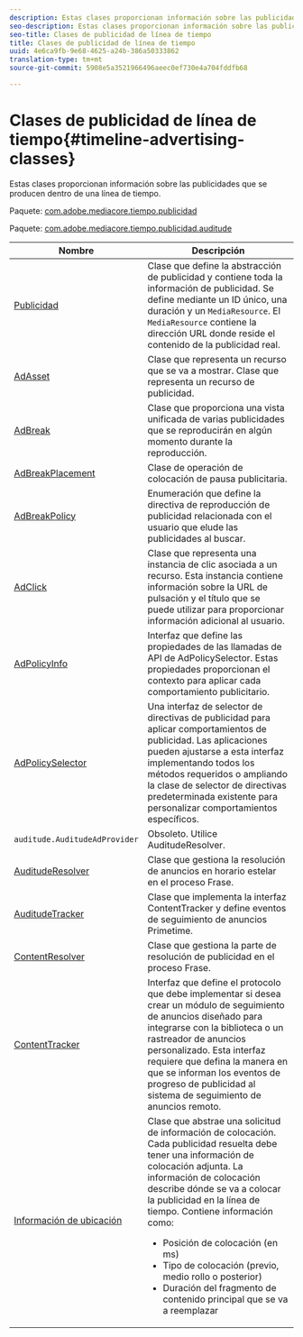```yaml
---
description: Estas clases proporcionan información sobre las publicidades que se producen dentro de una línea de tiempo.
seo-description: Estas clases proporcionan información sobre las publicidades que se producen dentro de una línea de tiempo.
seo-title: Clases de publicidad de línea de tiempo
title: Clases de publicidad de línea de tiempo
uuid: 4e6ca9fb-9e68-4625-a24b-386a50333862
translation-type: tm+mt
source-git-commit: 5908e5a3521966496aeec0ef730e4a704fddfb68

---
```



# Clases de publicidad de línea de tiempo{#timeline-advertising-classes}

Estas clases proporcionan información sobre las publicidades que se producen dentro de una línea de tiempo.

Paquete: [com.adobe.mediacore.tiempo.publicidad](https://help.adobe.com/en_US/primetime/api/psdk/javadoc_1.4/com/adobe/mediacore/timeline/advertising/package-summary.html)

Paquete: [com.adobe.mediacore.tiempo.publicidad.auditude](https://help.adobe.com/en_US/primetime/api/psdk/javadoc_1.4/com/adobe/mediacore/timeline/advertising/auditude/package-summary.html)

| Nombre | Descripción |
|--- |--- |
| [Publicidad](https://help.adobe.com/en_US/primetime/api/psdk/javadoc_1.4/com/adobe/mediacore/timeline/advertising/Ad.html) | Clase que define la abstracción de publicidad y contiene toda la información de publicidad. Se define mediante un ID único, una duración y un `MediaResource`. El `MediaResource` contiene la dirección URL donde reside el contenido de la publicidad real. |
| [AdAsset](https://help.adobe.com/en_US/primetime/api/psdk/javadoc_1.4/com/adobe/mediacore/timeline/advertising/AdAsset.html) | Clase que representa un recurso que se va a mostrar. Clase que representa un recurso de publicidad. |
| [AdBreak](https://help.adobe.com/en_US/primetime/api/psdk/javadoc_1.4/com/adobe/mediacore/timeline/advertising/AdBreak.html) | Clase que proporciona una vista unificada de varias publicidades que se reproducirán en algún momento durante la reproducción. |
| [AdBreakPlacement](https://help.adobe.com/en_US/primetime/api/psdk/javadoc_1.4/com/adobe/mediacore/timeline/advertising/AdBreakPlacement.html) | Clase de operación de colocación de pausa publicitaria. |
| [AdBreakPolicy](https://help.adobe.com/en_US/primetime/api/psdk/javadoc_1.4/com/adobe/mediacore/timeline/advertising/AdBreakPolicy.html) | Enumeración que define la directiva de reproducción de publicidad relacionada con el usuario que elude las publicidades al buscar. |
| [AdClick](https://help.adobe.com/en_US/primetime/api/psdk/javadoc_1.4/com/adobe/mediacore/timeline/advertising/AdClick.html) | Clase que representa una instancia de clic asociada a un recurso. Esta instancia contiene información sobre la URL de pulsación y el título que se puede utilizar para proporcionar información adicional al usuario. |
| [AdPolicyInfo](https://help.adobe.com/en_US/primetime/api/psdk/javadoc_1.4/com/adobe/mediacore/timeline/advertising/AdPolicyInfo.html) | Interfaz que define las propiedades de las llamadas de API de AdPolicySelector. Estas propiedades proporcionan el contexto para aplicar cada comportamiento publicitario. |
| [AdPolicySelector](https://help.adobe.com/en_US/primetime/api/psdk/javadoc_1.4/com/adobe/mediacore/timeline/advertising/AdPolicySelector.html) | Una interfaz de selector de directivas de publicidad para aplicar comportamientos de publicidad. Las aplicaciones pueden ajustarse a esta interfaz implementando todos los métodos requeridos o ampliando la clase de selector de directivas predeterminada existente para personalizar comportamientos específicos. |
| `auditude.AuditudeAdProvider` | Obsoleto. Utilice AuditudeResolver. |
| [AuditudeResolver](https://help.adobe.com/en_US/primetime/api/psdk/javadoc_1.4/com/adobe/mediacore/timeline/advertising/auditude/AuditudeResolver.html) | Clase que gestiona la resolución de anuncios en horario estelar en el proceso Frase. |
| [AuditudeTracker](https://help.adobe.com/en_US/primetime/api/psdk/javadoc_1.4/com/adobe/mediacore/timeline/advertising/auditude/AuditudeTracker.html) | Clase que implementa la interfaz ContentTracker y define eventos de seguimiento de anuncios Primetime. |
| [ContentResolver](https://help.adobe.com/en_US/primetime/api/psdk/javadoc_1.4/com/adobe/mediacore/timeline/advertising/ContentResolver.html) | Clase que gestiona la parte de resolución de publicidad en el proceso Frase. |
| [ContentTracker](https://help.adobe.com/en_US/primetime/api/psdk/javadoc_1.4/com/adobe/mediacore/timeline/advertising/ContentTracker.html) | Interfaz que define el protocolo que debe implementar si desea crear un módulo de seguimiento de anuncios diseñado para integrarse con la biblioteca o un rastreador de anuncios personalizado. Esta interfaz requiere que defina la manera en que se informan los eventos de progreso de publicidad al sistema de seguimiento de anuncios remoto. |
| [Información de ubicación](https://help.adobe.com/en_US/primetime/api/psdk/javadoc_1.4/com/adobe/mediacore/timeline/advertising/PlacementInformation.html) | Clase que abstrae una solicitud de información de colocación. Cada publicidad resuelta debe tener una información de colocación adjunta. La información de colocación describe dónde se va a colocar la publicidad en la línea de tiempo. Contiene información como: <ul><li>Posición de colocación (en ms) </li><li>Tipo de colocación (previo, medio rollo o posterior) </li><li>Duración del fragmento de contenido principal que se va a reemplazar</li></ul> |
